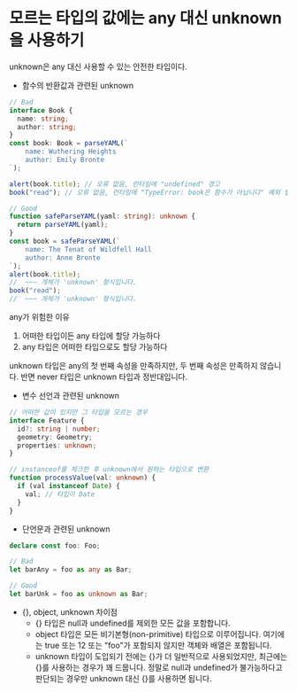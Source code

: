 # 모르는 타입의 값에는 any 대신 unknown을 사용하기

unknown은 any 대신 사용할 수 있는 안전한 타입이다.

- 함수의 반환값과 관련된 unknown

```ts
// Bad
interface Book {
  name: string;
  author: string;
}
const book: Book = parseYAML(`
    name: Wuthering Heights
    author: Emily Bronte
`);

alert(book.title); // 오류 없음, 런타임에 "undefined" 경고
book("read"); // 오류 없음, 런타임에 "TypeError: book은 함수가 아닙니다" 예외 발생

// Good
function safeParseYAML(yaml: string): unknown {
  return parseYAML(yaml);
}
const book = safeParseYAML(`
    name: The Tenat of Wildfell Hall
    author: Anne Bronte
`);
alert(book.title);
//  ~~~ 개체가 'unknown' 형식입니다.
book("read");
//  ~~~ 개체가 'unknown' 형식입니다.
```

any가 위험한 이유

1. 어떠한 타입이든 any 타입에 할당 가능하다
1. any 타입은 어떠한 타입으로도 할당 가능하다

unknown 타입은 any의 첫 번째 속성을 만족하지만, 두 번째 속성은 만족하지 않습니다.
반면 never 타입은 unknown 타입과 정반대입니다.

- 변수 선언과 관련된 unknown

```ts
// 어떠한 값이 있지만 그 타입을 모르는 경우
interface Feature {
  id?: string | number;
  geometry: Geometry;
  properties: unknown;
}

// instanceof를 체크한 후 unknown에서 원하는 타입으로 변환
function processValue(val: unknown) {
  if (val instanceof Date) {
    val; // 타입이 Date
  }
}
```

- 단언문과 관련된 unknown

```ts
declare const foo: Foo;

// Bad
let barAny = foo as any as Bar;

// Good
let barUnk = foo as unknown as Bar;
```

- {}, object, unknown 차이점
  - {} 타입은 null과 undefined를 제외한 모든 값을 포함합니다.
  - object 타입은 모든 비기본형(non-primitive) 타입으로 이루어집니다. 여기에는 true 또는 12 또는 "foo"가 포함되지 않지만 객체와 배열은 포함됩니다.
  - unknown 타입이 도입되기 전에는 {}가 더 일반적으로 사용되었지만, 최근에는 {}를 사용하는 경우가 꽤 드뭅니다. 정말로 null과 undefined가 불가능하다고 판단되는 경우만 unknown 대신 {}를 사용하면 됩니다.
